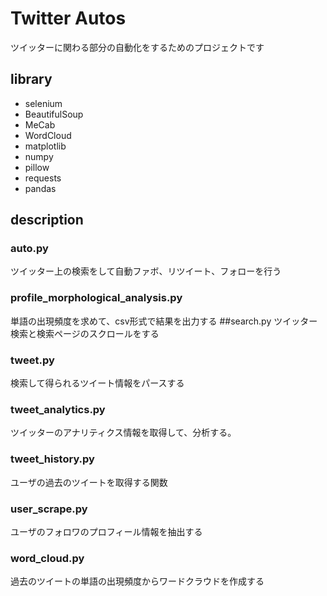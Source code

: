 # Twitter Autos
ツイッターに関わる部分の自動化をするためのプロジェクトです
## library
- selenium
- BeautifulSoup
- MeCab
- WordCloud
- matplotlib
- numpy
- pillow
- requests
- pandas
## description
### auto.py
ツイッター上の検索をして自動ファボ、リツイート、フォローを行う
### profile_morphological_analysis.py
単語の出現頻度を求めて、csv形式で結果を出力する
##search.py
ツイッター検索と検索ページのスクロールをする
### tweet.py
検索して得られるツイート情報をパースする
### tweet_analytics.py
ツイッターのアナリティクス情報を取得して、分析する。
### tweet_history.py
ユーザの過去のツイートを取得する関数
### user_scrape.py
ユーザのフォロワのプロフィール情報を抽出する
### word_cloud.py
過去のツイートの単語の出現頻度からワードクラウドを作成する
